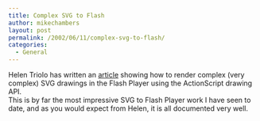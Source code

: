```yaml
---
title: Complex SVG to Flash
author: mikechambers
layout: post
permalink: /2002/06/11/complex-svg-to-flash/
categories:
  - General
---
```



Helen Triolo has written an [article][1] showing how to render complex (very complex) SVG drawings in the Flash Player using the ActionScript drawing API.  
This is by far the most impressive SVG to Flash Player work I have seen to date, and as you would expect from Helen, it is all documented very well.

 [1]: http://actionscript-toolbox.com/svgnotes.php